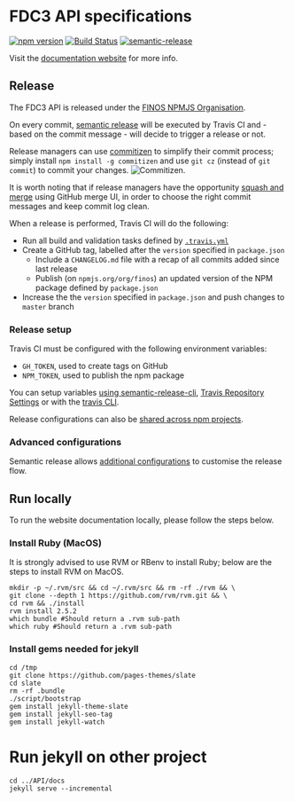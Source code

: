 # FDC3 API specifications

[![npm version](https://badge.fury.io/js/yarn.svg)](https://badge.fury.io/js/yarn)
[![Build Status](https://travis-ci.org/fdc3/API.svg?branch=master)](https://travis-ci.org/fdc3/API)
[![semantic-release](https://img.shields.io/badge/%20%20%F0%9F%93%A6%F0%9F%9A%80-semantic--release-e10079.svg)](https://github.com/semantic-release/semantic-release)

Visit the [documentation website](https://fdc3-api.finos.org) for more info.

## Release
The FDC3 API is released under the [FINOS NPMJS Organisation](npmjs.com/org/finos).

On every commit, [semantic release](https://semantic-release.gitbook.io/semantic-release/) will be executed by Travis CI and - based on the commit message - will decide to trigger a release or not.

Release managers can use [commitizen](http://commitizen.github.io/cz-cli/) to simplify their commit process; simply install `npm install -g commitizen` and use `git cz` (instead of `git commit`) to commit your changes.
![Commitizen](https://github.com/commitizen/cz-cli/raw/master/meta/screenshots/add-commit.png).

It is worth noting that if release managers have the opportunity [squash and merge](https://help.github.com/articles/about-pull-request-merges/#squash-and-merge-your-pull-request-commits) using GitHub merge UI, in order to choose the right commit messages and keep commit log clean.

When a release is performed, Travis CI will do the following:
- Run all build and validation tasks defined by [`.travis.yml`](.travis.yml)
- Create a GitHub tag, labelled after the `version` specified in `package.json`
    + Include a `CHANGELOG.md` file with a recap of all commits added since last release
    + Publish (on `npmjs.org/org/finos`) an updated version of the NPM package defined by `package.json` 
- Increase the the `version` specified in `package.json` and push changes to `master` branch

### Release setup
Travis CI must be configured with the following environment variables:
- `GH_TOKEN`, used to create tags on GitHub
- `NPM_TOKEN`, used to publish the npm package

You can setup variables [using semantic-release-cli](https://semantic-release.gitbook.io/semantic-release/usage/ci-configuration#automatic-setup-with-semantic-release-cli), [Travis Repository Settings](https://docs.travis-ci.com/user/environment-variables/#defining-variables-in-repository-Settings) or with the [travis CLI](https://github.com/travis-ci/travis.rb#env).

Release configurations can also be [shared across npm projects](https://semantic-release.gitbook.io/semantic-release/usage/shareable-configurations).

### Advanced configurations
Semantic release allows [additional configurations](https://semantic-release.gitbook.io/semantic-release/usage/plugins) to customise the release flow.

## Run locally
To run the website documentation locally, please follow the steps below.

### Install Ruby (MacOS)

It is strongly advised to use RVM or RBenv to install Ruby; below are the steps to install RVM on MacOS.
```
mkdir -p ~/.rvm/src && cd ~/.rvm/src && rm -rf ./rvm && \
git clone --depth 1 https://github.com/rvm/rvm.git && \
cd rvm && ./install
rvm install 2.5.2
which bundle #Should return a .rvm sub-path
which ruby #Should return a .rvm sub-path
```

### Install gems needed for jekyll

```
cd /tmp
git clone https://github.com/pages-themes/slate
cd slate
rm -rf .bundle
./script/bootstrap
gem install jekyll-theme-slate
gem install jekyll-seo-tag
gem install jekyll-watch
```

# Run jekyll on other project
```
cd ../API/docs
jekyll serve --incremental
```